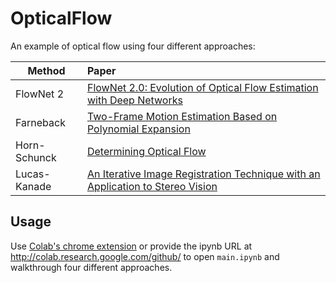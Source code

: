 # OpticalFlow
An example of optical flow using four different approaches:

| Method            | Paper                   |
| ----------------- |:----------------------- |
| FlowNet 2         | [FlowNet 2.0: Evolution of Optical Flow Estimation with Deep Networks](https://openaccess.thecvf.com/content_cvpr_2017/papers/Ilg_FlowNet_2.0_Evolution_CVPR_2017_paper.pdf)   |
| Farneback         | [Two-Frame Motion Estimation Based on Polynomial Expansion](http://www.diva-portal.org/smash/get/diva2:273847/FULLTEXT01.pdf)     |
| Horn-Schunck      | [Determining Optical Flow](https://dspace.mit.edu/bitstream/handle/1721.1/6337/%EE%80%80AIM%EE%80%81-572.pdf?sequence=2)     |
| Lucas-Kanade      | [An Iterative Image Registration Technique with an Application to Stereo Vision](http://cseweb.ucsd.edu/classes/sp02/cse252/lucaskanade81.pdf)    | 


## Usage
Use [Colab's chrome extension](https://chrome.google.com/webstore/detail/open-in-colab/iogfkhleblhcpcekbiedikdehleodpjo) or provide the ipynb URL at http://colab.research.google.com/github/ to open `main.ipynb` and walkthrough four different approaches.

